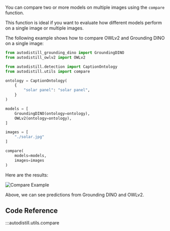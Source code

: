 You can compare two or more models on multiple images using the `compare` function.

This function is ideal if you want to evaluate how different models perform on a single image or multiple images.

The following example shows how to compare OWLv2 and Grounding DINO on a single image:

```python
from autodistill_grounding_dino import GroundingDINO
from autodistill_owlv2 import OWLv2

from autodistill.detection import CaptionOntology
from autodistill.utils import compare

ontology = CaptionOntology(
    {
        "solar panel": "solar panel",
    }
)

models = [
    GroundingDINO(ontology=ontology),
    OWLv2(ontology=ontology),
]

images = [
    "./solar.jpg"
]

compare(
    models=models,
    images=images
)
```

Here are the results:

![Compare Example](https://media.roboflow.com/autodistill/compare.png)

Above, we can see predictions from Grounding DINO and OWLv2.

## Code Reference

:::autodistill.utils.compare